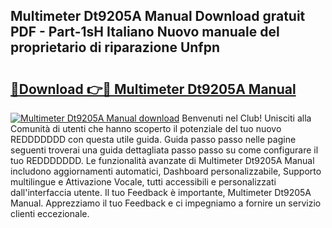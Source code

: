 ## Multimeter Dt9205A Manual Download gratuit PDF - Part-1sH Italiano Nuovo manuale del proprietario di riparazione Unfpn

# <h2><a href="http://dfftpi.blite.top/?on=Multimeter+Dt9205A+Manual">🔗Download 👉🔴 Multimeter Dt9205A Manual</a></h2>

[![Multimeter Dt9205A Manual download](https://i.imgur.com/lujVjoI.png)](http://dfftpi.blite.top/?on=Multimeter+Dt9205A+Manual)
Benvenuti nel Club! Unisciti alla Comunità di utenti che hanno scoperto il potenziale del tuo nuovo REDDDDDDD con questa utile guida. Guida passo passo nelle pagine seguenti troverai una guida dettagliata passo passo su come configurare il tuo REDDDDDDD. Le funzionalità avanzate di Multimeter Dt9205A Manual includono aggiornamenti automatici, Dashboard personalizzabile, Supporto multilingue e Attivazione Vocale, tutti accessibili e personalizzati dall'interfaccia utente. Il tuo Feedback è importante, Multimeter Dt9205A Manual. Apprezziamo il tuo Feedback e ci impegniamo a fornire un servizio clienti eccezionale.

